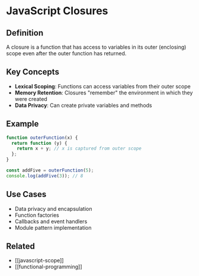# JavaScript Closures

## Definition

A closure is a function that has access to variables in its outer (enclosing) scope even after the outer function has returned.

## Key Concepts

- **Lexical Scoping**: Functions can access variables from their outer scope
- **Memory Retention**: Closures "remember" the environment in which they were created
- **Data Privacy**: Can create private variables and methods

## Example

```javascript
function outerFunction(x) {
  return function (y) {
    return x + y; // x is captured from outer scope
  };
}

const addFive = outerFunction(5);
console.log(addFive(3)); // 8
```

## Use Cases

- Data privacy and encapsulation
- Function factories
- Callbacks and event handlers
- Module pattern implementation

## Related

- [[javascript-scope]]
- [[functional-programming]]
